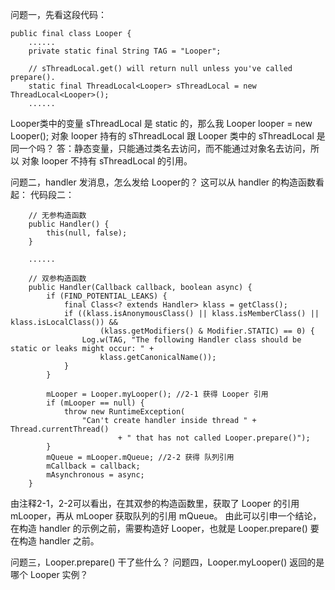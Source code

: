 问题一，先看这段代码：
```
public final class Looper {
    ......
    private static final String TAG = "Looper";

    // sThreadLocal.get() will return null unless you've called prepare().
    static final ThreadLocal<Looper> sThreadLocal = new ThreadLocal<Looper>();
    ......
```
Looper类中的变量 sThreadLocal 是 static 的，那么我 Looper looper = new Looper();
对象 looper 持有的 sThreadLocal 跟 Looper 类中的 sThreadLocal 是同一个吗？
答：静态变量，只能通过类名去访问，而不能通过对象名去访问，所以 对象 looper 不持有 sThreadLocal 的引用。


问题二，handler 发消息，怎么发给 Looper的？
这可以从 handler 的构造函数看起：
代码段二：
```
    // 无参构造函数
    public Handler() {
        this(null, false);
    }

    ......

    // 双参构造函数
    public Handler(Callback callback, boolean async) {
        if (FIND_POTENTIAL_LEAKS) {
            final Class<? extends Handler> klass = getClass();
            if ((klass.isAnonymousClass() || klass.isMemberClass() || klass.isLocalClass()) &&
                    (klass.getModifiers() & Modifier.STATIC) == 0) {
                Log.w(TAG, "The following Handler class should be static or leaks might occur: " +
                    klass.getCanonicalName());
            }
        }

        mLooper = Looper.myLooper(); //2-1 获得 Looper 引用
        if (mLooper == null) {
            throw new RuntimeException(
                "Can't create handler inside thread " + Thread.currentThread()
                        + " that has not called Looper.prepare()");
        }
        mQueue = mLooper.mQueue; //2-2 获得 队列引用
        mCallback = callback;
        mAsynchronous = async;
    }
```
由注释2-1，2-2可以看出，在其双参的构造函数里，获取了 Looper 的引用 mLooper，再从 mLooper 获取队列的引用 mQueue。
由此可以引申一个结论，在构造 handler 的示例之前，需要构造好 Looper，也就是 Looper.prepare() 要在构造 handler 之前。


问题三，Looper.prepare() 干了些什么？
问题四，Looper.myLooper() 返回的是哪个 Looper 实例？

